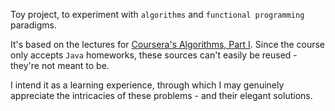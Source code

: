 Toy project, to experiment with `algorithms` and `functional programming` paradigms.

It's based on the lectures for [Coursera's Algorithms, Part I](https://www.coursera.org/course/algs4partI).
Since the course only accepts `Java` homeworks, these sources can't easily be reused - they're not meant to be.

I intend it as a learning experience, through which I may genuinely appreciate the intricacies of these problems - and their elegant solutions.  